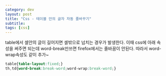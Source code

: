 ```yaml
---
category: dev
layout: post
title: "Css - 테이블 안의 글자 자동 줄바꾸기"
subtitle: 
tags: [css]
---
```

table에서 셀안의 글이 길어지면 셀밖으로 넘치는 경우가 발생한다. 이때 css에 아래 속성을 써주면 되는데 word-break만쓰면 firefox에서는 줄바꿈이 안된다.
따라서 word-wrap속성도 같이 추가~

```css
table{table-layout:fixed;}
th,td{word-break:break-word;word-wrap:break-word;}
```
